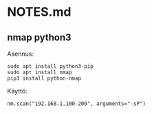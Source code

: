
NOTES.md
========

nmap python3
------------

Asennus:

    sudo apt install python3-pip
    sudo apt install nmap
    pip3 install python-nmap

Käyttö:

    nm.scan("192.168.1.100-200", arguments="-sP")
